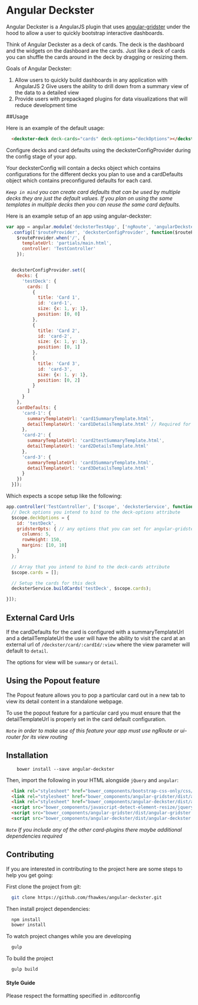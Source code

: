 Angular Deckster
==========================
Angular Deckster is a AngularJS plugin that uses [angular-gridster](http://manifestwebdesign.github.io/angular-gridster/) under the hood to allow a user to quickly bootstrap interactive dashboards.

Think of Angular Deckster as a deck of cards. The deck is the dashboard and the widgets on the dashboard are the cards. Just like a deck of cards you can shuffle
the cards around in the deck by dragging or resizing them.


Goals of Angular Deckster:

1. Allow users to quickly build dashboards in any application with AngularJS
2  Give users the ability to drill down from a summary view of the data to a detailed view
3. Provide users with prepackaged plugins for data visualizations that will reduce development time

##Usage

Here is an example of the default usage:

```html
  <deckster-deck deck-cards="cards" deck-options="deckOptions"></deckster-deck>
```
Configure decks and card defaults using the decksterConfigProvider during the config stage of your app.

Your decksterConfig will contain a decks object which contains configurations for the different decks you plan to use and a cardDefaults object which contains preconfigured defaults for each card.

*`Keep in mind` you can create card defaults that can be used by multiple decks they are just the default values. If you plan on using the same templates in multiple decks then you can reuse the same card defaults.*

Here is an example setup of an app using angular-deckster:
``` javascript
var app = angular.module('decksterTestApp', ['ngRoute', 'angularDeckster'])
  .config(['$routeProvider', 'decksterConfigProvider', function($routeProvider, decksterConfigProvider) {
    $routeProvider.when('/', {
      templateUrl: 'partials/main.html',
      controller: 'TestController'
    });


  decksterConfigProvider.set({
    decks: {
      'testDeck': {
        cards: [
          {
            title: 'Card 1',
            id: 'card-1',
            size: {x: 1, y: 1},
            position: [0, 0]
          },
          {
            title: 'Card 2',
            id: 'card-2',
            size: {x: 1, y: 1},
            position: [0, 1]
          },
          {
            title: 'Card 3',
            id: 'card-3',
            size: {x: 1, y: 1},
            position: [0, 2]
          }
        ]
      }
    },
    cardDefaults: {
      'card-1': {
        summaryTemplateUrl: 'card1SummaryTemplate.html',
        detailTemplateUrl: 'card1DetailsTemplate.html' // Required for popout feature to work
      },
      'card-2': {
        summaryTemplateUrl: 'card2testSummaryTemplate.html',
        detailTemplateUrl: 'card2DetailsTemplate.html'
      },
      'card-3': {
        summaryTemplateUrl: 'card3SummaryTemplate.html',
        detailTemplateUrl: 'card3DetailsTemplate.html'
      }
    })
  }]);
```

Which expects a scope setup like the following:

``` javascript
app.controller('TestController', ['$scope', 'decksterService', function($scope, decksterService) {
  // Deck options you intend to bind to the deck-options attribute
  $scope.deckOptions = {
    id: 'testDeck',
    gridsterOpts: { // any options that you can set for angular-gridster (see:  http://manifestwebdesign.github.io/angular-gridster/)
      columns: 5,
      rowHeight: 150,
      margins: [10, 10]
    }
  };

  // Array that you intend to bind to the deck-cards attribute
  $scope.cards = [];

  // Setup the cards for this deck
  decksterService.buildCards('testDeck', $scope.cards);

}]);
```

## External Card Urls
If the cardDefaults for the card is configured with a summaryTemplateUrl and a detailTemplateUrl the user will have the
ability to visit the card at an external url of `/deckster/card/:cardId/:view` where the view parameter will default to `detail`.

The options for view will be `summary` or `detail`.

## Using the Popout feature

The Popout feature allows you to pop a particular card out in a new tab to view its detail content in a standalone webpage.

To use the popout feature for a particular card you must ensure that the detailTemplateUrl is properly set in the card default configuration.

*`Note` in order to make use of this feature your app must use ngRoute or ui-router for its view routing*


## Installation
        bower install --save angular-deckster

Then, import the following in your HTML alongside `jQuery` and `angular`:
```html
  <link rel="stylesheet" href="bower_components/bootstrap-css-only/css/bootstrap.min.css" />
  <link rel="stylesheet" href="bower_components/angular-gridster/dist/angular-gridster.min.css" />
  <link rel="stylesheet" href="bower_components/angular-deckster/dist/angular-deckster.min.css" />
  <script src="bower_components/javascript-detect-element-resize/jquery.resize.js"></script>
  <script src="bower_components/angular-gridster/dist/angular-gridster.min.js"></script>
  <script src="bower_components/angular-deckster/dist/angular-deckster.js"></script>
```

*`Note` If you include any of the other card-plugins there maybe additional dependencies required*


## Contributing

If you are interested in contributing to the project here are some steps to help you get going:

First clone the project from git:
```bash
  git clone https://github.com/fhawkes/angular-deckster.git
```

Then install project dependencies:
```bash
  npm install
  bower install
```

To watch project changes while you are developing
```bash
  gulp
```

To build the project
```bash
  gulp build
```

#### Style Guide
Please respect the formatting specified in .editorconfig
